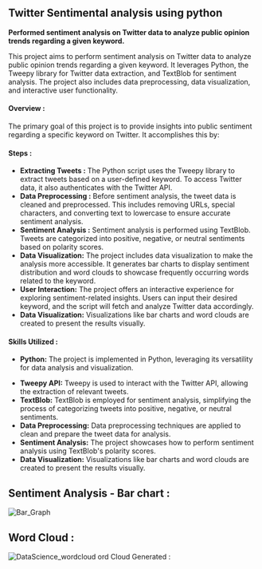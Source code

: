 ## Twitter Sentimental analysis using python

__Performed sentiment analysis on Twitter data to analyze public opinion trends regarding a given keyword.__

This project aims to perform sentiment analysis on Twitter data to analyze public opinion trends regarding a given keyword. It leverages Python, the Tweepy library for Twitter data extraction, and TextBlob for sentiment analysis. The project also includes data preprocessing, data visualization, and interactive user functionality.

#### Overview :
The primary goal of this project is to provide insights into public sentiment regarding a specific keyword on Twitter. It accomplishes this by:

#### Steps :
* __Extracting Tweets :__ The Python script uses the Tweepy library to extract tweets based on a user-defined keyword. To access Twitter data, it also authenticates with the Twitter API.
* __Data Preprocessing :__ Before sentiment analysis, the tweet data is cleaned and preprocessed. This includes removing URLs, special characters, and converting text to lowercase to ensure accurate sentiment analysis.
* __Sentiment Analysis :__ Sentiment analysis is performed using TextBlob. Tweets are categorized into positive, negative, or neutral sentiments based on polarity scores.
* __Data Visualization:__ The project includes data visualization to make the analysis more accessible. It generates bar charts to display sentiment distribution and word clouds to showcase frequently occurring words related to the keyword.
* __User Interaction:__ The project offers an interactive experience for exploring sentiment-related insights. Users can input their desired keyword, and the script will fetch and analyze Twitter data accordingly.
* __Data Visualization:__ Visualizations like bar charts and word clouds are created to present the results visually.

#### Skills Utilized :
- __Python:__ The project is implemented in Python, leveraging its versatility for data analysis and visualization.
* __Tweepy API:__ Tweepy is used to interact with the Twitter API, allowing the extraction of relevant tweets.
* __TextBlob:__ TextBlob is employed for sentiment analysis, simplifying the process of categorizing tweets into positive, negative, or neutral sentiments.
* __Data Preprocessing:__ Data preprocessing techniques are applied to clean and prepare the tweet data for analysis.
* __Sentiment Analysis:__ The project showcases how to perform sentiment analysis using TextBlob's polarity scores.
* __Data Visualization:__ Visualizations like bar charts and word clouds are created to present the results visually.

## Sentiment Analysis - Bar chart :
![Bar_Graph](https://github.com/RIZWAN-VY/Sentiment_Analysis_of_Tweets/assets/131337205/5227a9a3-dd22-4617-8b92-1859a6c61bbd)

## Word Cloud :
![DataScience_wordcloud](https://github.com/RIZWAN-VY/Sentiment_Analysis_of_Tweets/assets/131337205/5db6cd6c-98f7-4635-a482-3ad3a276d823)
ord Cloud Generated :
